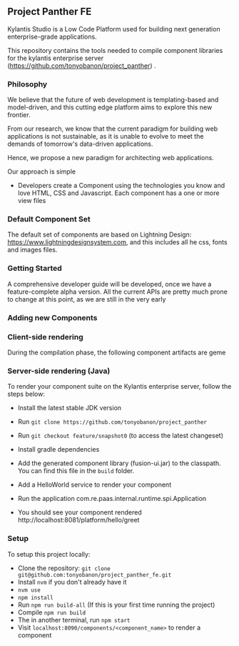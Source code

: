 
## Project Panther FE


Kylantis Studio is a Low Code Platform used for building next generation enterprise-grade applications. 

This repository contains the tools needed to compile component libraries for the kylantis enterprise server (https://github.com/tonyobanon/project_panther) .


### Philosophy

We believe that the future of web development is templating-based and model-driven, and this cutting edge platform aims to explore this new frontier.

From our research, we know that the current paradigm for building web applications is not sustainable, as it is unable to evolve to meet the demands of tomorrow's data-driven applications.

Hence, we propose a new paradigm for architecting web applications.

Our approach is simple
- Developers create a Component using the technologies you know and love HTML, CSS and Javascript. Each component has a one or more view files










### Default Component Set
The default set of components are based on Lightning Design: https://www.lightningdesignsystem.com, and this includes all he css, fonts and images files.


### Getting Started
A comprehensive developer guide will be developed, once we have a feature-complete alpha version. All the current APIs are pretty much prone to change at this point, as we are still in the very early 




### Adding new Components


### Client-side rendering
During the compilation phase, the following component artifacts are geme



### Server-side rendering (Java)
To render your component suite on the Kylantis enterprise server, follow the steps below:
- Install the latest stable JDK version
- Run `git clone https://github.com/tonyobanon/project_panther`
- Run `git checkout feature/snapshot0` (to access the latest changeset)
- Install gradle dependencies
- Add the generated component library (fusion-ui.jar) to the classpath. You can find this file in the `build` folder.
- Add a HelloWorld service to render your component



- Run the application com.re.paas.internal.runtime.spi.Application
- You should see your component rendered  http://localhost:8081/platform/hello/greet

### Setup
To setup this project locally:
- Clone the repository:
 `git clone git@github.com:tonyobanon/project_panther_fe.git`
- Install `nvm` if you don't already have it
- `nvm use`
- `npm install`
- Run `npm run build-all` (If this is your first time running the project)
- Compile `npm run build`
- The in another terminal, run `npm start`
- Visit `localhost:8090/components/<component_name>` to render a component
